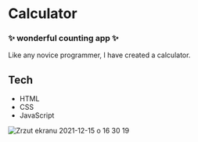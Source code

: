 # Calculator
### ✨ wonderful counting app ✨


Like any novice programmer, I have created a calculator.

## Tech

- HTML
- CSS
- JavaScript

![Zrzut ekranu 2021-12-15 o 16 30 19](https://user-images.githubusercontent.com/57414144/146215641-65cac1b7-4b46-4e13-a457-5268ec55b107.png)
